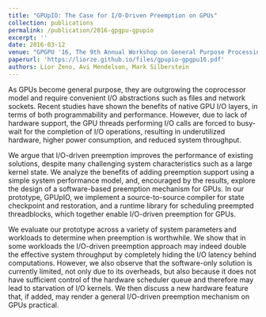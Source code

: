 ```yaml
---
title: "GPUpIO: The Case for I/O-Driven Preemption on GPUs"
collection: publications
permalink: /publication/2016-gpgpu-gpupio
excerpt: ''
date: 2016-03-12
venue: "GPGPU '16, The 9th Annual Workshop on General Purpose Processing Using Graphics Processing Unit"
paperurl: 'https://liorze.github.io/files/gpupio-gpgpu16.pdf'
authors: Lior Zeno, Avi Mendelson, Mark Silberstein
---
```

As GPUs become general purpose, they are outgrowing the coprocessor model and require convenient I/O abstractions such as
files and network sockets. Recent studies have shown the benefits
of native GPU I/O layers, in terms of both programmability and
performance. However, due to lack of hardware support, the GPU
threads performing I/O calls are forced to busy-wait for the completion of I/O operations, resulting in underutilized hardware, higher
power consumption, and reduced system throughput.

We argue that I/O-driven preemption improves the performance
of existing solutions, despite many challenging system characteristics such as a large kernel state. We analyze the benefits of adding
preemption support using a simple system performance model, and,
encouraged by the results, explore the design of a software-based
preemption mechanism for GPUs. In our prototype, GPUpIO, we
implement a source-to-source compiler for state checkpoint and
restoration, and a runtime library for scheduling preempted threadblocks, which together enable I/O-driven preemption for GPUs.

We evaluate our prototype across a variety of system parameters
and workloads to determine when preemption is worthwhile. We
show that in some workloads the I/O-driven preemption approach
may indeed double the effective system throughput by completely
hiding the I/O latency behind computations. However, we also observe that the software-only solution is currently limited, not only
due to its overheads, but also because it does not have sufficient
control of the hardware scheduler queue and therefore may lead to
starvation of I/O kernels. We then discuss a new hardware feature
that, if added, may render a general I/O-driven preemption mechanism on GPUs practical.

